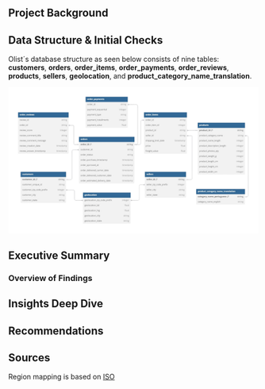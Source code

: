 ## Project Background

## Data Structure & Initial Checks
Olist´s database structure as seen below consists of nine tables: **customers**, **orders**, **order_items**, **order_payments**, **order_reviews**, **products**, **sellers**, **geolocation**, and **product_category_name_translation**.

![ERD](visuals/ERD_olist.png)

## Executive Summary
### Overview of Findings

## Insights Deep Dive

## Recommendations

## Sources 
Region mapping is based on [ISO](https://www.iso.org/obp/ui/#iso:code:3166:BR) 
